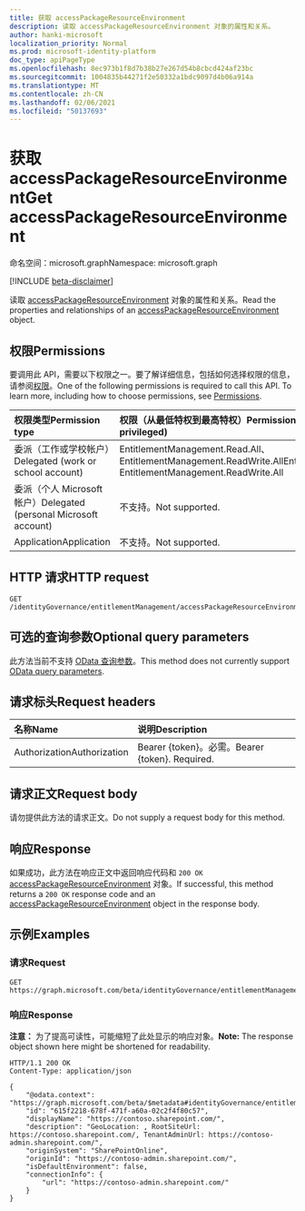 ```yaml
---
title: 获取 accessPackageResourceEnvironment
description: 读取 accessPackageResourceEnvironment 对象的属性和关系。
author: hanki-microsoft
localization_priority: Normal
ms.prod: microsoft-identity-platform
doc_type: apiPageType
ms.openlocfilehash: 8ec973b1f8d7b38b27e267d54b8cbcd424af23bc
ms.sourcegitcommit: 1004835b44271f2e50332a1bdc9097d4b06a914a
ms.translationtype: MT
ms.contentlocale: zh-CN
ms.lasthandoff: 02/06/2021
ms.locfileid: "50137693"
---
```

# <a name="get-accesspackageresourceenvironment"></a><span data-ttu-id="8c1f8-103">获取 accessPackageResourceEnvironment</span><span class="sxs-lookup"><span data-stu-id="8c1f8-103">Get accessPackageResourceEnvironment</span></span>
<span data-ttu-id="8c1f8-104">命名空间：microsoft.graph</span><span class="sxs-lookup"><span data-stu-id="8c1f8-104">Namespace: microsoft.graph</span></span>

[!INCLUDE [beta-disclaimer](../../includes/beta-disclaimer.md)]

<span data-ttu-id="8c1f8-105">读取 [accessPackageResourceEnvironment](../resources/accesspackageresourceenvironment.md) 对象的属性和关系。</span><span class="sxs-lookup"><span data-stu-id="8c1f8-105">Read the properties and relationships of an [accessPackageResourceEnvironment](../resources/accesspackageresourceenvironment.md) object.</span></span>

## <a name="permissions"></a><span data-ttu-id="8c1f8-106">权限</span><span class="sxs-lookup"><span data-stu-id="8c1f8-106">Permissions</span></span>
<span data-ttu-id="8c1f8-p101">要调用此 API，需要以下权限之一。要了解详细信息，包括如何选择权限的信息，请参阅[权限](/graph/permissions-reference)。</span><span class="sxs-lookup"><span data-stu-id="8c1f8-p101">One of the following permissions is required to call this API. To learn more, including how to choose permissions, see [Permissions](/graph/permissions-reference).</span></span>

|<span data-ttu-id="8c1f8-109">权限类型</span><span class="sxs-lookup"><span data-stu-id="8c1f8-109">Permission type</span></span>|<span data-ttu-id="8c1f8-110">权限（从最低特权到最高特权）</span><span class="sxs-lookup"><span data-stu-id="8c1f8-110">Permissions (from least to most privileged)</span></span>|
|:---|:---|
|<span data-ttu-id="8c1f8-111">委派（工作或学校帐户）</span><span class="sxs-lookup"><span data-stu-id="8c1f8-111">Delegated (work or school account)</span></span>|<span data-ttu-id="8c1f8-112">EntitlementManagement.Read.All、EntitlementManagement.ReadWrite.All</span><span class="sxs-lookup"><span data-stu-id="8c1f8-112">EntitlementManagement.Read.All, EntitlementManagement.ReadWrite.All</span></span>|
|<span data-ttu-id="8c1f8-113">委派（个人 Microsoft 帐户）</span><span class="sxs-lookup"><span data-stu-id="8c1f8-113">Delegated (personal Microsoft account)</span></span>|<span data-ttu-id="8c1f8-114">不支持。</span><span class="sxs-lookup"><span data-stu-id="8c1f8-114">Not supported.</span></span>|
|<span data-ttu-id="8c1f8-115">Application</span><span class="sxs-lookup"><span data-stu-id="8c1f8-115">Application</span></span>|<span data-ttu-id="8c1f8-116">不支持。</span><span class="sxs-lookup"><span data-stu-id="8c1f8-116">Not supported.</span></span>|

## <a name="http-request"></a><span data-ttu-id="8c1f8-117">HTTP 请求</span><span class="sxs-lookup"><span data-stu-id="8c1f8-117">HTTP request</span></span>

<!-- {
  "blockType": "ignored"
}
-->
``` http
GET /identityGovernance/entitlementManagement/accessPackageResourceEnvironments/{accessPackageResourceEnvironmentId}
```

## <a name="optional-query-parameters"></a><span data-ttu-id="8c1f8-118">可选的查询参数</span><span class="sxs-lookup"><span data-stu-id="8c1f8-118">Optional query parameters</span></span>
<span data-ttu-id="8c1f8-119">此方法当前不支持 [OData 查询参数](/graph/query-parameters)。</span><span class="sxs-lookup"><span data-stu-id="8c1f8-119">This method does not currently support [OData query parameters](/graph/query-parameters).</span></span>

## <a name="request-headers"></a><span data-ttu-id="8c1f8-120">请求标头</span><span class="sxs-lookup"><span data-stu-id="8c1f8-120">Request headers</span></span>
|<span data-ttu-id="8c1f8-121">名称</span><span class="sxs-lookup"><span data-stu-id="8c1f8-121">Name</span></span>|<span data-ttu-id="8c1f8-122">说明</span><span class="sxs-lookup"><span data-stu-id="8c1f8-122">Description</span></span>|
|:---|:---|
|<span data-ttu-id="8c1f8-123">Authorization</span><span class="sxs-lookup"><span data-stu-id="8c1f8-123">Authorization</span></span>|<span data-ttu-id="8c1f8-p102">Bearer {token}。必需。</span><span class="sxs-lookup"><span data-stu-id="8c1f8-p102">Bearer {token}. Required.</span></span>|

## <a name="request-body"></a><span data-ttu-id="8c1f8-126">请求正文</span><span class="sxs-lookup"><span data-stu-id="8c1f8-126">Request body</span></span>
<span data-ttu-id="8c1f8-127">请勿提供此方法的请求正文。</span><span class="sxs-lookup"><span data-stu-id="8c1f8-127">Do not supply a request body for this method.</span></span>

## <a name="response"></a><span data-ttu-id="8c1f8-128">响应</span><span class="sxs-lookup"><span data-stu-id="8c1f8-128">Response</span></span>

<span data-ttu-id="8c1f8-129">如果成功，此方法在响应正文中返回响应代码和 `200 OK` [accessPackageResourceEnvironment](../resources/accesspackageresourceenvironment.md) 对象。</span><span class="sxs-lookup"><span data-stu-id="8c1f8-129">If successful, this method returns a `200 OK` response code and an [accessPackageResourceEnvironment](../resources/accesspackageresourceenvironment.md) object in the response body.</span></span>

## <a name="examples"></a><span data-ttu-id="8c1f8-130">示例</span><span class="sxs-lookup"><span data-stu-id="8c1f8-130">Examples</span></span>

### <a name="request"></a><span data-ttu-id="8c1f8-131">请求</span><span class="sxs-lookup"><span data-stu-id="8c1f8-131">Request</span></span>
<!-- {
  "blockType": "request",
  "name": "get_accesspackageresourceenvironment"
}
-->
``` http
GET https://graph.microsoft.com/beta/identityGovernance/entitlementManagement/accessPackageResourceEnvironments/{accessPackageResourceEnvironmentId}
```


### <a name="response"></a><span data-ttu-id="8c1f8-132">响应</span><span class="sxs-lookup"><span data-stu-id="8c1f8-132">Response</span></span>
<span data-ttu-id="8c1f8-133">**注意：** 为了提高可读性，可能缩短了此处显示的响应对象。</span><span class="sxs-lookup"><span data-stu-id="8c1f8-133">**Note:** The response object shown here might be shortened for readability.</span></span>
<!-- {
  "blockType": "response",
  "truncated": true,
  "@odata.type": "microsoft.graph.accessPackageResourceEnvironment"
}
-->
``` http
HTTP/1.1 200 OK
Content-Type: application/json

{
    "@odata.context": "https://graph.microsoft.com/beta/$metadata#identityGovernance/entitlementManagement/accessPackageResourceEnvironments/$entity",
    "id": "615f2218-678f-471f-a60a-02c2f4f80c57",
    "displayName": "https://contoso.sharepoint.com/",
    "description": "GeoLocation: , RootSiteUrl: https://contoso.sharepoint.com/, TenantAdminUrl: https://contoso-admin.sharepoint.com/",
    "originSystem": "SharePointOnline",
    "originId": "https://contoso-admin.sharepoint.com/",
    "isDefaultEnvironment": false,
    "connectionInfo": {
        "url": "https://contoso-admin.sharepoint.com/"
    }
}
```

